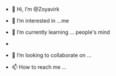 - 👋 Hi, I’m @Zoyavirk
- 👀 I’m interested in ...me
- 🌱 I’m currently learning ... people's mind 

- 
- 💞️ I’m looking to collaborate on ...
- 📫 How to reach me ...

<!---
Zoyavirkot7/Zoyavirkot7 is a ✨ special ✨ repository because its `README.md` (this file) appears on your GitHub profile.
You can click the Preview link to take a look at your changes.
--->

